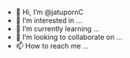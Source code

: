 - 👋 Hi, I’m @jatupornC
- 👀 I’m interested in ...
- 🌱 I’m currently learning ...
- 💞️ I’m looking to collaborate on ...
- 📫 How to reach me ...

<!---
jatupornC/jatupornC is a ✨ special ✨ repository because its `README.md` (this file) appears on your GitHub profile.
You can click the Preview link to take a look at your changes.
--->
